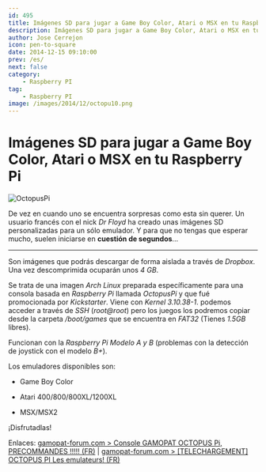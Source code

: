 ```yaml
---
id: 495
title: Imágenes SD para jugar a Game Boy Color, Atari o MSX en tu Raspberry Pi
description: Imágenes SD para jugar a Game Boy Color, Atari o MSX en tu Raspberry Pi
author: Jose Cerrejon
icon: pen-to-square
date: 2014-12-15 09:10:00
prev: /es/
next: false
category:
    - Raspberry PI
tag:
    - Raspberry PI
image: /images/2014/12/octopu10.png
---
```


# Imágenes SD para jugar a Game Boy Color, Atari o MSX en tu Raspberry Pi

![OctopusPi](/images/2014/12/octopu10.png)

De vez en cuando uno se encuentra sorpresas como esta sin querer. Un usuario francés con el nick _Dr Floyd_ ha creado unas imágenes SD personalizadas para un sólo emulador. Y para que no tengas que esperar mucho, suelen iniciarse en **cuestión de segundos**...

---

Son imágenes que podrás descargar de forma aislada a través de _Dropbox_. Una vez descomprimida ocuparán unos _4 GB_.

Se trata de una imagen _Arch Linux_ preparada específicamente para una consola basada en _Raspberry Pi_ llamada _OctopusPi_ y que fué promocionada por _Kickstarter_. Viene con _Kernel 3.10.38-1_. podemos acceder a través de _SSH_ (_root@root_) pero los juegos los podremos copiar desde la carpeta _/boot/games_ que se encuentra en _FAT32_ (Tienes _1.5GB_ libres).

Funcionan con la _Raspberry Pi Modelo A y B_ (problemas con la detección de joystick con el modelo _B+_).

Los emuladores disponibles son:

-   Game Boy Color

-   Atari 400/800/800XL/1200XL

-   MSX/MSX2

¡Disfrutadlas!

Enlaces: [gamopat-forum.com > Console GAMOPAT OCTOPUS Pi, PRECOMMANDES !!!!! (FR)](https://www.gamopat-forum.com/t71701-console-gamopat-octopus-pi-precommandes) | [gamopat-forum.com > [TELECHARGEMENT] OCTOPUS PI Les emulateurs! (FR)](https://www.gamopat-forum.com/t74221-telechargement-octopus-pi-les-emulateurs)

